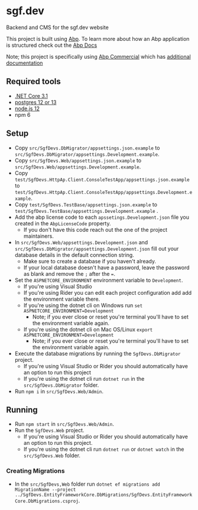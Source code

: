 # sgf.dev
Backend and CMS for the sgf.dev website

This project is built using [Abp](https://abp.io/). To learn more about how an Abp application is structured check out the [Abp Docs](https://docs.abp.io/)

Note; this project is specifically using [Abp Commercial](https://commercial.abp.io/) which has [additional documentation](https://docs.abp.io/en/commercial)

## Required tools

- [.NET Core 3.1](https://dotnet.microsoft.com/download) 
- [postgres 12 or 13](https://www.postgresql.org/) 
- [node.js 12](https://nodejs.org/en/)
- npm 6 


## Setup

- Copy `src/SgfDevs.DbMigrator/appsettings.json.example` to `src/SgfDevs.DbMigrator/appsettings.Development.example`.
- Copy `src/SgfDevs.Web/appsettings.json.example` to `src/SgfDevs.Web/appsettings.Development.example`.
- Copy `test/SgfDevs.HttpAp.Client.ConsoleTestApp/appsettings.json.example` to `test/SgfDevs.HttpAp.Client.ConsoleTestApp/appsettings.Development.example`.
- Copy `test/SgfDevs.TestBase/appsettings.json.example` to `test/SgfDevs.TestBase/appsettings.Development.example` .
- Add the abp license code to each `apssetings.Development.json` file you created in the `AbpLicenseCode` property.
    - If you don't have this code reach out the one of the project maintainers.
- In `src/SgfDevs.Web/appsettings.Development.json` and `src/SgfDevs.DbMigrator/appsettings.Development.json` fill out your database details in the default connection string.
    - Make sure to create a database if you haven't already.
    - If your local database doesn't have a password, leave the password as blank and remove the `;` after the `=`.
- Set the `ASPNETCORE_ENVIRONMENT` environment variable to `Development`.
    - If you're using Visual Studio 
    - If you're using Rider you can edit each project configuration add add the environment variable there.
    - If you're using the dotnet cli on Windows run `set ASPNETCORE_ENVIRONMENT=Development`
        - Note; if you ever close or reset you're terminal you'll have to set the environment variable again.
    - If you're using the dotnet cli on Mac OS/Linux `export ASPNETCORE_ENVIRONMENT=Development`
        - Note; if you ever close or reset you're terminal you'll have to set the environment variable again.
- Execute the database migrations by running the `SgfDevs.DbMigrator` project. 
    - If you're using Visual Studio or Rider you should automatically have an option to run this project
    - If you're using the dotnet cli run `dotnet run` in the `src/SgfDevs.DbMigrator` folder.
- Run `npm i` in `src/SgfDevs.Web/Admin`.


## Running

- Run `npm start` in `src/SgfDevs.Web/Admin`.
- Run the `SgfDevs.Web` project.
    - If you're using Visual Studio or Rider you should automatically have an option to run this project.
    - If you're using the dotnet cli run `dotnet run` or `dotnet watch` in the `src/SgfDevs.Web` folder.


### Creating Migrations

- In the `src/SgfDevs,Web` folder run `dotnet ef migrations add MigrationName --project ../SgfDevs.EntityFrameworkCore.DbMigrations/SgfDevs.EntityFrameworkCore.DbMigrations.csproj`.
